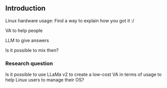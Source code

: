 
## Introduction

Linux hardware usage: Find a way to explain how you got it :/

VA to help people

LLM to give answers

Is it possible to mix then?

### Research question

Is it possible to use LLaMa v2 to create a low-cost VA in terms of usage to help Linux users to manage their OS?